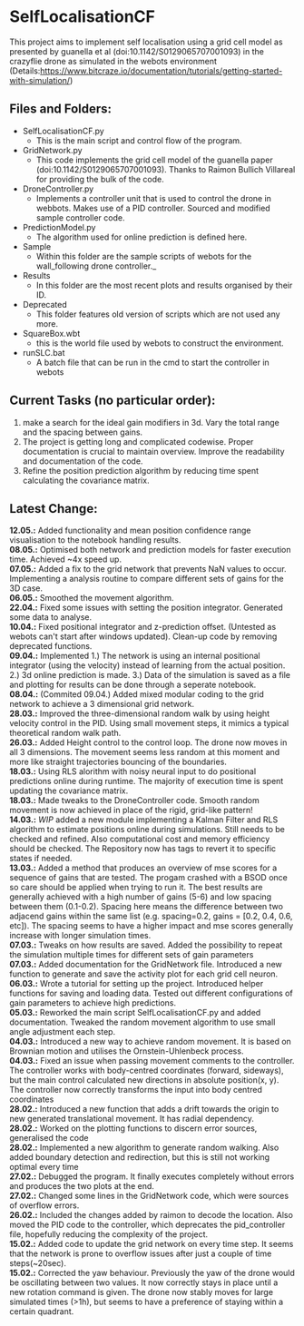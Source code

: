 # SelfLocalisationCF
This project aims to implement self localisation using a grid cell model as presented by guanella et al (doi:10.1142/S0129065707001093) in the crazyflie drone as simulated in the webots environment (Details:https://www.bitcraze.io/documentation/tutorials/getting-started-with-simulation/)

## Files and Folders:
 - SelfLocalisationCF.py
	- This is the main script and control flow of the program.
- GridNetwork.py
	- This code implements the grid cell model of the guanella paper (doi:10.1142/S0129065707001093). Thanks to Raimon Bullich Villareal for providing the bulk of the code.
- DroneController.py
	- Implements a controller unit that is used to control the drone in webbots. Makes use of a PID controller. Sourced and modified sample controller code.
- PredictionModel.py
	- The algorithm used for online prediction is defined here.
- Sample
	- Within this folder are the sample scripts of webots for the wall_following drone controller._ 
- Results
	- In this folder are the most recent plots and results organised by their ID.
- Deprecated
	- This folder features old version of scripts which are not used any more.
- SquareBox.wbt
	- this is the world file used by webots to construct the environment.
- runSLC.bat
	- A batch file that can be run in the cmd to start the controller in webots


## Current Tasks (no particular order):
1. make a search for the ideal gain modifiers in 3d. Vary the total range and the spacing between gains. 
1. The project is getting long and complicated codewise. Proper documentation is crucial to maintain overview. Improve the readability and documentation of the code.
3. Refine the position prediction algorithm by reducing time spent calculating the covariance matrix.


## Latest Change:
**12.05.:** Added functionality and mean position confidence range visualisation to the notebook handling results.<br> 
**08.05.:** Optimised both network and prediction models for faster execution time. Achieved ~4x speed up.<br>
**07.05.:** Added a fix to the grid network that prevents NaN values to occur. Implementing a analysis routine to compare different sets of gains for the 3D case. <br>
**06.05.:** Smoothed the movement algorithm. <br>
**22.04.:** Fixed some issues with setting the position integrator. Generated some data to analyse.<br>
**10.04.:** Fixed positional integrator and z-prediction offset. (Untested as webots can't start after windows updated). Clean-up code by removing deprecated functions.<br>
**09.04.:** Implemented 1.) The network is using an internal positional integrator (using the velocity) instead of learning from the actual position.  2.) 3d online prediction is made. 3.) Data of the simulation is saved as a file and plotting for results can be done through a seperate notebook.<br>
**08.04.:** (Commited 09.04.) Added mixed modular coding to the grid network to achieve a 3 dimensional grid network.<br>
**28.03.:** Improved the three-dimensional random walk by using height velocity control in the PID. Using small movement steps, it mimics a typical theoretical random walk path. <br>
**26.03.:** Added Height control to the control loop. The drone now moves in all 3 dimensions. The movement seems less random at this moment and more like straight trajectories bouncing of the boundaries. <br>
**18.03.:** Using RLS alorithm with noisy neural input to do positional predictions online during runtime. The majority of execution time is spent updating the covariance matrix.<br>
**18.03.:** Made tweaks to the DroneController code. Smooth random movement is now achieved in place of the rigid, grid-like pattern!<br>
**14.03.:** _WIP_ added a new module implementing a Kalman Filter and RLS algorithm to estimate positions online during simulations. Still needs to be checked and refined. Also computational cost and memory efficiency should be checked. The Repository now has tags to revert it to specific states if needed.<br>
**13.03.:** Added a method that produces an overview of mse scores for a sequence of gains that are tested. The progam crashed with a BSOD once so care should be applied when trying to run it. The best results are generally achieved with a high number of gains (5-6) and low spacing between them (0.1-0.2). Spacing here means the difference between two adjacend gains within the same list (e.g. spacing=0.2, gains = [0.2, 0.4, 0.6, etc]). The spacing seems to have a higher impact and mse scores generally increase with longer simulation times.<br>
**07.03.:** Tweaks on how results are saved. Added the possibility to repeat the simulation multiple times for different sets of gain parameters<br>
**07.03.:** Added documentation for the GridNetwork file. Introduced a new function to generate and save the activity plot for each grid cell neuron.<br>
**06.03.:** Wrote a tutorial for setting up the project. Introduced helper functions for saving and loading data. Tested out different configurations of gain parameters to achieve high predictions.<br>
**05.03.:** Reworked the main script SelfLocalisationCF.py and added documentation. Tweaked the random movement algorithm to use small angle adjustment each step.<br>
**04.03.:** Introduced a new way to achieve random movement. It is based on Brownian motion and utilises the Ornstein-Uhlenbeck process.<br>
**04.03.:** Fixed an issue when passing movement comments to the controller. The controller works with body-centred coordinates (forward, sideways), but the main control calculated new directions in absolute position(x, y). The controller now correctly transforms the input into body centred coordinates<br>
**28.02.:** Introduced a new function that adds a drift towards the origin to new generated translational movement. It has radial dependency.<br>
**28.02.:** Worked on the plotting functions to discern error sources, generalised the code<br>
**28.02.:** Implemented a new algorithm to generate random walking. Also added boundary detection and redirection, but this is still not working optimal every time<br>
**27.02.:** Debugged the program. It finally executes completely without errors and produces the two plots at the end.<br>
**27.02.:** Changed some lines in the GridNetwork code, which were sources of overflow errors.<br>
**26.02.:** Included the changes added by raimon to decode the location. Also moved the PID code to the controller, which deprecates the pid_controller file, hopefully reducing the complexity of the project.<br>
**15.02.:** Added code to update the grid network on every time step. It seems that the network is prone to overflow issues after just a couple of time steps(~20sec).<br>
**15.02.:** Corrected the yaw behaviour. Previously the yaw of the drone would be oscillating between two values. It now correctly stays in place until a new rotation command is given. The drone now stably moves for large simulated times (>1h), but seems to have a preference of staying within a certain quadrant.


